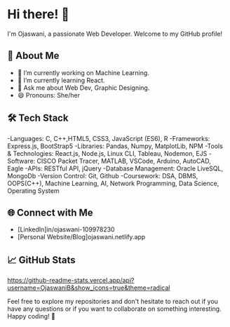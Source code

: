 # Hi there! 👋

I'm Ojaswani, a passionate Web Developer. Welcome to my GitHub profile!

## 🚀 About Me

- 🔭 I’m currently working on  Machine Learning.
- 🌱 I’m currently learning React.
- 💬 Ask me about Web Dev, Graphic Designing.
- 😄 Pronouns: She/her

## 🛠️ Tech Stack

-Languages: C, C++,HTML5, CSS3, JavaScript (ES6), R
-Frameworks: Express.js, BootStrap5 
-Libraries: Pandas, Numpy, MatplotLib, NPM
-Tools & Technologies: React.js, Node.js,  Linux CLI, Tableau, Nodemon, EJS
-Software: CISCO Packet Tracer, MATLAB, VSCode, Arduino, AutoCAD, Eagle
-APIs: RESTful API, jQuery
-Database Management: Oracle LiveSQL, MongoDb
-Version Control:  Git, Github
-Coursework: DSA, DBMS, OOPS(C++), Machine Learning, AI, Network Programming, Data Science, Operating System

## 🌐 Connect with Me

- [LinkedIn]in/ojaswani-109978230
- [Personal Website/Blog]ojaswani.netlify.app

## 📈 GitHub Stats

https://github-readme-stats.vercel.app/api?username=OjaswaniB&show_icons=true&theme=radical

Feel free to explore my repositories and don't hesitate to reach out if you have any questions or if you want to collaborate on something interesting. Happy coding! 🚀
